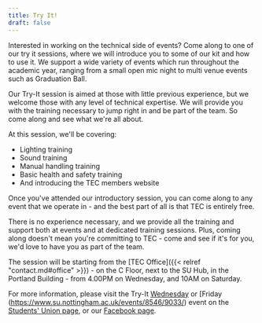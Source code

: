 ```yaml
---
title: Try It!
draft: false
---
```


Interested in working on the technical side of events? Come along to one of our try it sessions, where we will introduce you to some of our kit and how to use it. We support a wide variety of events which run throughout the academic year, ranging from a small open mic night to multi venue events such as Graduation Ball.

Our Try-It session is aimed at those with little previous experience, but we welcome those with any level of technical expertise. We will provide you with the training necessary to jump right in and be part of the team. So come along and see what we're all about. 

At this session, we'll be covering:

* Lighting training
* Sound training
* Manual handling training
* Basic health and safety training
* And introducing the TEC members website

Once you've attended our introductory session, you can come along to any event that we operate in - and the best part of all is that TEC is entirely free.

There is no experience necessary, and we provide all the training and support both at events and at dedicated training sessions. Plus, coming along doesn't mean you're committing to TEC - come and see if it's for you, we'd love to have you as part of the team.

The session will be starting from the [TEC Office]({{< relref "contact.md#office" >}}) - on the C Floor, next to the SU Hub, in the Portland Building - from 4.00PM on Wednesday, and 10AM on Saturday.

For more information, please visit the Try-It [Wednesday](https://www.su.nottingham.ac.uk/events/8546/8633/) or [Friday
(https://www.su.nottingham.ac.uk/events/8546/9033/) event on the [Students' Union page](https://www.su.nottingham.ac.uk/student-media-groups/TEC/), or our [Facebook page](https://www.facebook.com/nottinghamtec/).
